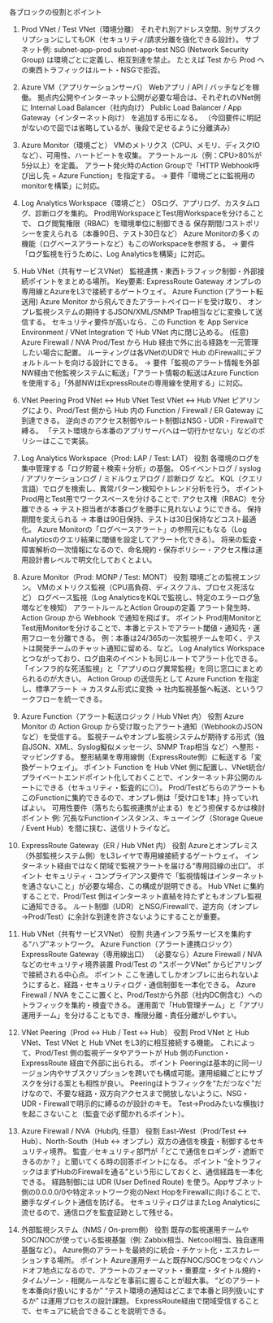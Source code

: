 各ブロックの役割とポイント
1. Prod VNet / Test VNet（環境分離）
それぞれ別アドレス空間、別サブスクリプションにしてもOK（セキュリティ/請求分離を強化できる設計）。
サブネット例:
subnet-app-prod
subnet-app-test
NSG (Network Security Group) は環境ごとに定義し、相互到達を禁止。
たとえば Test から Prod への東西トラフィックはルート・NSGで拒否。

2. Azure VM（アプリケーションサーバ）
Webアプリ / API / バッチなどを稼働。
拠点内公開やインターネット公開が必要な場合は、それぞれのVNet側に
Internal Load Balancer（社内向け）
Public Load Balancer / App Gateway（インターネット向け）
を追加する形になる。
（今回要件に明記がないので図では省略しているが、後段で足せるように分離済み）

3. Azure Monitor（環境ごと）
VMのメトリクス（CPU、メモリ、ディスクIOなど）、可用性、ハートビートを収集。
アラートルール（例：CPU>80%が5分以上）を定義。
アラート発火時のAction Groupで「HTTP Webhook呼び出し先 = Azure Function」を指定する。
→ 要件「環境ごとに監視用のmonitorを構築」に対応。

4. Log Analytics Workspace（環境ごと）
OSログ、アプリログ、カスタムログ、診断ログを集約。
Prod用WorkspaceとTest用Workspaceを分けることで、
ログ閲覧権限（RBAC）を環境単位に制御できる
保存期間/コストポリシーを変えられる（本番90日、テスト30日など）
Azure Monitorの多くの機能（ログベースアラートなど）もこのWorkspaceを参照する。
→ 要件「ログ監視を行うために、Log Analyticsを構築」に対応。

5. Hub VNet（共有サービスVNet）
監視連携・東西トラフィック制御・外部接続ポイントをまとめる場所。
Key要素:
ExpressRoute Gateway
オンプレの専用線とAzureをL3で接続するゲートウェイ。
Azure Function (アラート転送用)
Azure Monitor から飛んできたアラートペイロードを受け取り、
オンプレ監視システムの期待するJSON/XML/SNMP Trap相当などに変換して送信する。
セキュリティ要件が高いなら、この Function を App Service Environment / VNet Integration で Hub VNet 内に閉じ込める。
(任意) Azure Firewall / NVA
Prod/Test から Hub 経由で外に出る経路を一元管理したい場合に配置。
ルーティングは各VNetのUDRで Hub のFirewallにデフォルトルートを向ける設計にできる。
→ 要件「監視のアラート情報を外部NW経由で他監視システムに転送」「アラート情報の転送はAzure Functionを使用する」「外部NWはExpressRouteの専用線を使用する」に対応。

6. VNet Peering
Prod VNet ↔ Hub VNet
Test VNet ↔ Hub VNet
ピアリングにより、Prod/Test 側から Hub 内の Function / Firewall / ER Gateway に到達できる。
逆向きのアクセス制御やルート制御はNSG・UDR・Firewallで縛る。
「テスト環境から本番のアプリサーバへは一切行かせない」などのポリシーはここで実装。

4. Log Analytics Workspace（Prod: LAP / Test: LAT）
役割
各環境のログを集中管理する「ログ貯蔵＋検索＋分析」の基盤。
OSイベントログ / syslog / アプリケーションログ / ミドルウェアログ / 診断ログ など。
KQL（クエリ言語）でログを検索し、異常パターン検知やトレンド分析を行う。
ポイント
Prod用とTest用でワークスペースを分けることで:
アクセス権（RBAC）を分離できる
→ テスト担当者が本番ログを勝手に見れないようにできる。
保持期間を変えられる
→ 本番は90日保持、テストは30日保持などコスト最適化。
Azure Monitorの「ログベースアラート」の参照元にもなる（Log Analyticsのクエリ結果に閾値を設定してアラート化できる）。
将来の監査・障害解析の一次情報になるので、命名規約・保存ポリシー・アクセス権は運用設計書レベルで明文化しておくとよい。

5. Azure Monitor（Prod: MONP / Test: MONT）
役割
環境ごとの監視エンジン。
VMのメトリクス監視（CPU高負荷、ディスクフル、プロセス死活など）
ログベース監視（Log AnalyticsをKQLで監視し、特定のエラーログ急増などを検知）
アラートルールとAction Groupの定義
アラート発生時、Action Group から Webhook で通知を飛ばす。
ポイント
Prod用MonitorとTest用Monitorを分けることで、本番とテストでアラート閾値・通知先・運用フローを分離できる。
例：本番は24/365の一次監視チームを叩く、テストは開発チームのチャット通知に留める、など。
Log Analytics Workspace とつながっており、ログ由来のイベントも同じルートでアラート化できる。
「インフラ的な死活監視」と「アプリのログ異常監視」を同じ窓口にまとめられるのが大きい。
Action Group の送信先として Azure Function を指定し、標準アラート → カスタム形式に変換 → 社内監視基盤へ転送、というワークフローを統一できる。

6. Azure Function（アラート転送ロジック / Hub VNet 内）
役割
Azure Monitor の Action Group から受け取ったアラート通知（WebhookのJSONなど）を受信する。
監視チームやオンプレ監視システムが期待する形式（独自JSON、XML、Syslog擬似メッセージ、SNMP Trap相当 など）へ整形・マッピングする。
整形結果を専用線側（ExpressRoute側）に転送する「変換ゲートウェイ」。
ポイント
Function を Hub VNet 側に配置し、VNet統合/プライベートエンドポイント化しておくことで、インターネット非公開のルートにできる（セキュリティ・監査的に◎）。
Prod/TestどちらのアラートもこのFunctionに集約できるので、オンプレ側は「受け口を1本」持っていればよい。
可用性要件（落ちたら監視連携が止まる）をどう担保するかは検討ポイント
例: 冗長なFunctionインスタンス、キューイング（Storage Queue / Event Hub）を間に挟む、送信リトライなど。

7. ExpressRoute Gateway（ER / Hub VNet 内）
役割
Azureとオンプレミス（外部監視システム側）をL3レイヤで専用線接続するゲートウェイ。
インターネット経由ではなく閉域で監視アラートを届ける“専用回線の出口”。
ポイント
セキュリティ・コンプライアンス要件で「監視情報はインターネットを通さないこと」が必要な場合、この構成が説明できる。
Hub VNet に集約することで、Prod/Test 側はインターネット直結を持たずともオンプレ監視に通知できる。
ルート制御（UDR）とNSG/Firewallで、逆方向（オンプレ→Prod/Test）に余計な到達を許さないようにすることが重要。

8. Hub VNet（共有サービスVNet）
役割
共通インフラ系サービスを集約する“ハブ”ネットワーク。
Azure Function（アラート連携ロジック）
ExpressRoute Gateway（専用線出口）
（必要なら）Azure Firewall / NVA などのセキュリティ境界装置
Prod/Test の “スポークVNet” からピアリングで接続される中心点。
ポイント
ここを通してしかオンプレに出られないようにすると、経路・セキュリティログ・通信制御を一本化できる。
Azure Firewall / NVA をここに置くと、Prod/Testから外部（社内DC側含む）へのトラフィックを集約・検査できる。
運用面で「Hub管理チーム」と「アプリ運用チーム」を分けることもでき、権限分離・責任分離がしやすい。

9. VNet Peering（Prod ↔ Hub / Test ↔ Hub）
役割
Prod VNet と Hub VNet、Test VNet と Hub VNet をL3的に相互接続する機能。
これによって、Prod/Test 側の監視データやアラートが Hub 側のFunction・ExpressRoute 経由で外部に出られる。
ポイント
Peeringは基本的に同一リージョン内やサブスクリプションを跨いでも構成可能。運用組織ごとにサブスクを分ける案とも相性が良い。
Peeringはトラフィックを“ただつなぐ”だけなので、不要な経路・双方向アクセスまで開放しないように、NSG・UDR・Firewallで明示的に縛るのが設計のキモ。
Test→Prodみたいな横抜けを起こさないこと（監査で必ず聞かれるポイント）。

10. Azure Firewall / NVA（Hub内, 任意）
役割
East-West（Prod/Test ↔ Hub）、North-South（Hub ↔ オンプレ）双方の通信を検査・制御するセキュリティ境界。
監査／セキュリティ部門が「どこで通信をロギング・遮断できるのか？」と聞いてくる時の回答ポイントになる。
ポイント
“全トラフィックはまずHubのFirewallを通る”という形にしておくと、通信経路を一本化できる。
経路制御には UDR (User Defined Route) を使う。Appサブネット側の0.0.0.0/0や特定ネットワーク宛のNext HopをFirewallに向けることで、勝手なダイレクト通信を防げる。
セキュリティログはまたLog Analyticsに流せるので、通信ログを監査証跡として残せる。

11. 外部監視システム（NMS / On-prem側）
役割
既存の監視運用チームやSOC/NOCが使っている監視基盤（例: Zabbix相当、Netcool相当、独自運用基盤など）。
Azure側のアラートを最終的に統合・チケット化・エスカレーションする場所。
ポイント
Azure運用チームと既存NOC/SOCをつなぐハンドオフ地点になるので、アラートのフォーマット・重要度・タイトル規約・タイムゾーン・相関ルールなどを事前に握ることが超大事。
“どのアラートを本番向け扱いにするか” “テスト環境の通知はどこまで本番と同列扱いにするか” は運用プロセスの設計課題。
ExpressRoute経由で閉域受信することで、セキュアに統合できることを説明できる。